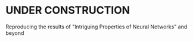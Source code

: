 # UNDER CONSTRUCTION

Reproducing the results of "Intriguing Properties of Neural Networks" and beyond
<!---

## Requirements

Torch7 with NN and Image
GFortran with BLAS

## L-BFGS-B

The adversarial image optimization problem requires the box-constraints so that the distortions won't make the image go outside the pixel space (RGB = [0, 255]).

For this we use the Fortran library L-BFGS-B written by Nocedal, the author of the algorithm. To compile the library do the following:
```bash
cd lbfgsb
make lib
```
This library is as fast the Optim's LBFGS (wihout bound constraints).

## MNIST

For MNIST you must train the classifier from scratch.

Under construction.

## ImageNet

For ImageNet you can use the pre-trained OverFeat network, which is deep convolutional neural network that won the ILSVRC competition in 2013.

First you must download the weights of the network:
```bash
cd adversarial
th X.lua
```
  
Now you can create adversarial images using:
```bash
th adversarial.lua image.png
```

Options:
```
-n: number of adversarial images you want to create (default is 1)
-f: fast mode, no optimization used (based on the idea REFNEEDED)
-mc: evaluate the space around the adversarial image using Monte Carlo sampling
-ub: unbounded optimization (allow the distortion to go outside the pixel space)
-cuda: use GPU support (must have CUDA installed on your computer - test this with require 'cutorch')
```

The resulting images and the distortions will be created on the same folder of the image.

-->
